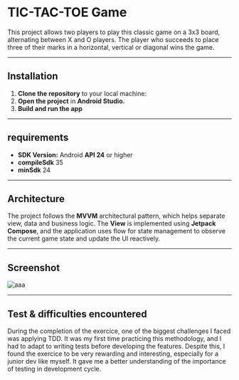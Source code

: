 # TIC-TAC-TOE Game

This project allows two players to play this classic game on a 3x3 board, alternating between X and O players.
The player who succeeds to place three of their marks in a horizontal, vertical or diagonal wins the game.

---

## Installation

1. **Clone the repository** to your local machine:
2. **Open the project** in **Android Studio.**
3. **Build and run the app**

---

## requirements

* **SDK Version:** Android **API 24** or higher
* **compileSdk** 35 
* **minSdk** 24 

---

## Architecture

The project follows the **MVVM** architectural pattern, which helps separate view, data and business logic.
The **View** is implemented using **Jetpack Compose**, and the application uses flow for state management to observe the current game state and update the UI reactively.

---

## Screenshot


![aaa](https://github.com/user-attachments/assets/a77ffe9d-deb9-4b24-a21b-2dac03f28f8c)


---

## Test & difficulties encountered

During the completion of the exercice, one of the biggest challenges I faced was applying TDD. It was my first time practicing this methodology, and I had to adapt to writing tests before developing the features.
Despite this, I found the exercice to be very rewarding and interesting, especially for a junior dev like myself. It gave me a better understanding of the importance of testing in development cycle.


